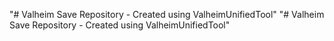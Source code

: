 "# Valheim Save Repository - Created using ValheimUnifiedTool"
"# Valheim Save Repository - Created using ValheimUnifiedTool"
